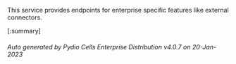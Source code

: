 






This service provides endpoints for enterprise specific features like external connectors.

[:summary]

###### Auto generated by Pydio Cells Enterprise Distribution v4.0.7 on 20-Jan-2023
